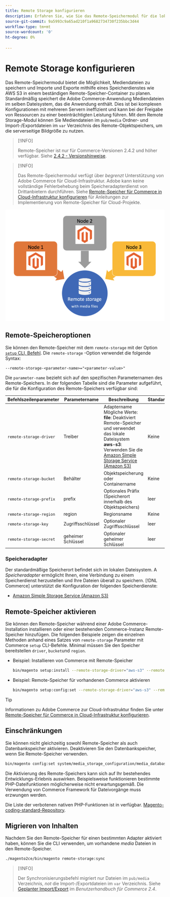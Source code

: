 ```yaml
---
title: Remote Storage konfigurieren
description: Erfahren Sie, wie Sie das Remote-Speichermodul für die lokale Commerce-Anwendung konfigurieren.
source-git-commit: 9a5993c9a65ad210f1a9682734730f235bbc3d44
workflow-type: tm+mt
source-wordcount: '0'
ht-degree: 0%

---
```


# Remote Storage konfigurieren

Das Remote-Speichermodul bietet die Möglichkeit, Mediendateien zu speichern und Importe und Exporte mithilfe eines Speicherdienstes wie AWS S3 in einem beständigen Remote-Speicher-Container zu planen. Standardmäßig speichert die Adobe Commerce-Anwendung Mediendateien im selben Dateisystem, das die Anwendung enthält. Dies ist bei komplexen Konfigurationen mit mehreren Servern ineffizient und kann bei der Freigabe von Ressourcen zu einer beeinträchtigten Leistung führen. Mit dem Remote Storage-Modul können Sie Mediendateien im `pub/media` Ordner- und Import-/Exportdateien im `var` Verzeichnis des Remote-Objektspeichers, um die serverseitige Bildgröße zu nutzen.

>[!INFO]
>
>Remote-Speicher ist nur für Commerce-Versionen 2.4.2 und höher verfügbar. Siehe [2.4.2 - Versionshinweise](https://devdocs.magento.com/guides/v2.4/release-notes/open-source-2-4-2.html).

>[!INFO]
>
>Das Remote-Speichermodul verfügt über _begrenzt_ Unterstützung von Adobe Commerce für Cloud-Infrastruktur. Adobe kann keine vollständige Fehlerbehebung beim Speicheradapterdienst von Drittanbietern durchführen. Siehe [Remote-Speicher für Commerce in Cloud-Infrastruktur konfigurieren](cloud-support.md) für Anleitungen zur Implementierung von Remote-Speicher für Cloud-Projekte.

![Schemabild](../../assets/configuration/remote-storage-schema.png)

## Remote-Speicheroptionen

Sie können den Remote-Speicher mit dem `remote-storage` mit der Option [`setup` CLI, Befehl](../../installation/tutorials/deployment.md). Die `remote-storage` -Option verwendet die folgende Syntax:

```text
--remote-storage-<parameter-name>="<parameter-value>"
```

Die `parameter-name` bezieht sich auf den spezifischen Parameternamen des Remote-Speichers. In der folgenden Tabelle sind die Parameter aufgeführt, die für die Konfiguration des Remote-Speichers verfügbar sind:

| Befehlszeilenparameter | Parametername | Beschreibung | Standardwert |
|--- |--- |--- |--- |
| `remote-storage-driver` | Treiber | Adaptername<br>Mögliche Werte:<br>**file**: Deaktiviert Remote-Speicher und verwendet das lokale Dateisystem <br>**aws-s3**: Verwenden Sie die [Amazon Simple Storage Service (Amazon S3)](remote-storage-aws-s3.md) | Keine |
| `remote-storage-bucket` | Behälter | Objektspeicherung oder Containername | Keine |
| `remote-storage-prefix` | prefix | Optionales Präfix (Speicherort innerhalb des Objektspeichers) | leer |
| `remote-storage-region` | region | Regionsname | Keine |
| `remote-storage-key` | Zugriffsschlüssel | Optionaler Zugriffsschlüssel | leer |
| `remote-storage-secret` | geheimer Schlüssel | Optionaler geheimer Schlüssel | leer |

### Speicheradapter

Der standardmäßige Speicherort befindet sich im lokalen Dateisystem. A _Speicheradapter_ ermöglicht Ihnen, eine Verbindung zu einem Speicherdienst herzustellen und Ihre Dateien überall zu speichern. [!DNL Commerce] unterstützt die Konfiguration der folgenden Speicherdienste:

- [Amazon Simple Storage Service (Amazon S3)](remote-storage-aws-s3.md)

## Remote-Speicher aktivieren

Sie können den Remote-Speicher während einer Adobe Commerce-Installation installieren oder einer bestehenden Commerce-Instanz Remote-Speicher hinzufügen. Die folgenden Beispiele zeigen die einzelnen Methoden anhand eines Satzes von `remote-storage` Parameter mit Commerce `setup` CLI-Befehle. Minimal müssen Sie den Speicher bereitstellen `driver`, `bucket`und `region`.

- Beispiel: Installieren von Commerce mit Remote-Speicher

   ```bash
   bin/magento setup:install --remote-storage-driver="aws-s3" --remote-storage-bucket="myBucket" --remote-storage-region="us-east-1"
   ```

- Beispiel: Remote-Speicher für vorhandenen Commerce aktivieren

   ```bash
   bin/magento setup:config:set --remote-storage-driver="aws-s3" --remote-storage-bucket="myBucket" --remote-storage-region="us-east-1"
   ```

>[!TIP]
>
>Informationen zu Adobe Commerce zur Cloud-Infrastruktur finden Sie unter [Remote-Speicher für Commerce in Cloud-Infrastruktur konfigurieren](cloud-support.md).

## Einschränkungen

Sie können nicht gleichzeitig sowohl Remote-Speicher als auch Datenbankspeicher aktivieren. Deaktivieren Sie den Datenbankspeicher, wenn Sie Remote-Speicher verwenden.

```bash
bin/magento config:set system/media_storage_configuration/media_database 0
```

Die Aktivierung des Remote-Speichers kann sich auf Ihr bestehendes Entwicklungs-Erlebnis auswirken. Beispielsweise funktionieren bestimmte PHP-Dateifunktionen möglicherweise nicht erwartungsgemäß. Die Verwendung von Commerce Framework für Dateivorgänge muss erzwungen werden.

Die Liste der verbotenen nativen PHP-Funktionen ist in verfügbar. [Magento-coding-standard-Repository][code-standard].

## Migrieren von Inhalten

Nachdem Sie den Remote-Speicher für einen bestimmten Adapter aktiviert haben, können Sie die CLI verwenden, um vorhandene _media_ Dateien in den Remote-Speicher.

```bash
./magento2ce/bin/magento remote-storage:sync
```

>[!INFO]
>
>Der Synchronisierungsbefehl migriert nur Dateien im `pub/media` Verzeichnis, _not_ die Import-/Exportdateien im `var` Verzeichnis. Siehe [Geplanter Import/Export][import-export] im _Benutzerhandbuch für Commerce 2.4_.

<!-- link definitions -->

[import-export]: https://docs.magento.com/user-guide/system/data-scheduled-import-export.html
[code-standard]: https://github.com/magento/magento-coding-standard/blob/develop/Magento2/Sniffs/Functions/DiscouragedFunctionSniff.php
